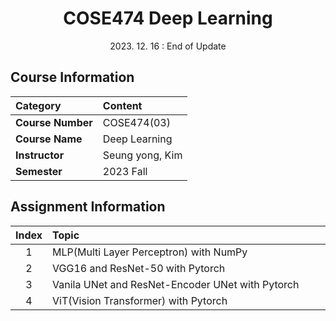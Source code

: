 # <div align="center"> COSE474 Deep Learning </div>

<div align="center"> 2023. 12. 16 : End of Update </div>

## Course Information
|Category|Content|
|:-|:-|
|__Course Number__|COSE474(03)|
|__Course Name__|Deep Learning|
|__Instructor__|Seung yong, Kim|
|__Semester__|2023 Fall|

## Assignment Information
|Index|Topic　　　　　　　　　　　　　　　　　　　　　　　　　　　　　|
|:-:|:-|
|1    |MLP(Multi Layer Perceptron) with NumPy|
|2    |VGG16 and ResNet-50 with Pytorch|
|3    |Vanila UNet and ResNet-Encoder UNet with Pytorch|
|4    |ViT(Vision Transformer) with Pytorch|
